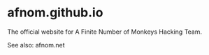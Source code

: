 afnom.github.io
===============

The official website for A Finite Number of Monkeys Hacking Team.

See also: afnom.net
